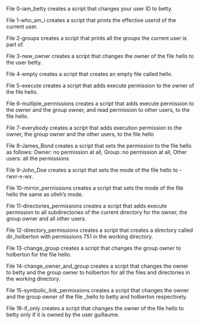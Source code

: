 File 0-iam_betty creates a script that changes your user ID to betty.



File 1-who_am_i creates a script that prints the effective userid of the current user.



File 2-groups creates a script that prints all the groups the current user is part of.



File 3-new_owner creates a script that changes the owner of the file hello to the user betty.



File 4-empty creates a script that creates an empty file called hello.



File 5-execute creates a script that adds execute permission to the owner of the file hello.



File 6-multiple_permissions creates a script that adds execute permission to the owner and the group owner, and read permission to other users, to the file hello.



File 7-everybody creates a script that adds execution permission to the owner, the group owner and the other users, to the file hello



File 8-James_Bond creates a script that sets the permission to the file hello as follows: Owner: no permission at all, Group: no permission at all, Other users: all the permissions



File 9-John_Doe creates a script that sets the mode of the file hello to -rwxr-x-wx.



File 10-mirror_permissions creates a script that sets the mode of the file hello the same as olleh’s mode.



File 11-directories_permissions creates a script that adds execute permission to all subdirectories of the current directory for the owner, the group owner and all other users.



File 12-directory_permissions creates a script that creates a directory called dir_holberton with permissions 751 in the working directory.



File 13-change_group creates a script that changes the group owner to holberton for the file hello.



File 14-change_owner_and_group creates a script that changes the owner to betty and the group owner to holberton for all the files and directories in the working directory.



File 15-symbolic_link_permissions creates a script that changes the owner and the group owner of the file _hello to betty and holberton respectively.



File 16-if_only creates a script that changes the owner of the file hello to betty only if it is owned by the user guillaume.
